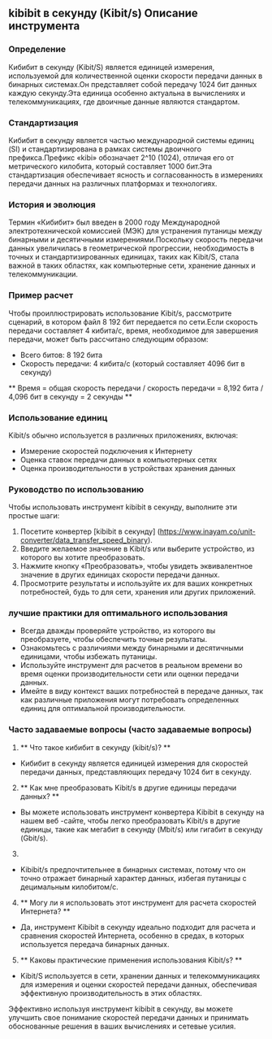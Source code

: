 ## kibibit в секунду (Kibit/s) Описание инструмента

### Определение
Кибибит в секунду (Kibit/S) является единицей измерения, используемой для количественной оценки скорости передачи данных в бинарных системах.Он представляет собой передачу 1024 бит данных каждую секунду.Эта единица особенно актуальна в вычислениях и телекоммуникациях, где двоичные данные являются стандартом.

### Стандартизация
Кибибит в секунду является частью международной системы единиц (SI) и стандартизирована в рамках системы двоичного префикса.Префикс «kibi» обозначает 2^10 (1024), отличая его от метрического килобита, который составляет 1000 бит.Эта стандартизация обеспечивает ясность и согласованность в измерениях передачи данных на различных платформах и технологиях.

### История и эволюция
Термин «Кибибит» был введен в 2000 году Международной электротехнической комиссией (МЭК) для устранения путаницы между бинарными и десятичными измерениями.Поскольку скорость передачи данных увеличилась в геометрической прогрессии, необходимость в точных и стандартизированных единицах, таких как Kibit/S, стала важной в таких областях, как компьютерные сети, хранение данных и телекоммуникации.

### Пример расчет
Чтобы проиллюстрировать использование Kibit/s, рассмотрите сценарий, в котором файл 8 192 бит передается по сети.Если скорость передачи составляет 4 кибита/с, время, необходимое для завершения передачи, может быть рассчитано следующим образом:

- Всего битов: 8 192 бита
- Скорость передачи: 4 кибита/с (который составляет 4096 бит в секунду)

** Время = общая скорость передачи / скорость передачи = 8,192 бита / 4,096 бит в секунду = 2 секунды **

### Использование единиц
Kibit/s обычно используется в различных приложениях, включая:
- Измерение скоростей подключения к Интернету
- Оценка ставок передачи данных в компьютерных сетях
- Оценка производительности в устройствах хранения данных

### Руководство по использованию
Чтобы использовать инструмент kibibit в секунду, выполните эти простые шаги:
1. Посетите конвертер [kibibit в секунду] (https://www.inayam.co/unit-converter/data_transfer_speed_binary).
2. Введите желаемое значение в Kibit/s или выберите устройство, из которого вы хотите преобразовать.
3. Нажмите кнопку «Преобразовать», чтобы увидеть эквивалентное значение в других единицах скорости передачи данных.
4. Просмотрите результаты и используйте их для ваших конкретных потребностей, будь то для сети, хранения или других приложений.

### лучшие практики для оптимального использования
- Всегда дважды проверяйте устройство, из которого вы преобразуете, чтобы обеспечить точные результаты.
- Ознакомьтесь с различиями между бинарными и десятичными единицами, чтобы избежать путаницы.
- Используйте инструмент для расчетов в реальном времени во время оценки производительности сети или оценки передачи данных.
- Имейте в виду контекст ваших потребностей в передаче данных, так как различные приложения могут потребовать определенных единиц для оптимальной производительности.

### Часто задаваемые вопросы (часто задаваемые вопросы)

1. ** Что такое кибибит в секунду (kibit/s)? **
- Кибибит в секунду является единицей измерения для скоростей передачи данных, представляющих передачу 1024 бит в секунду.

2. ** Как мне преобразовать Kibit/s в другие единицы передачи данных? **
- Вы можете использовать инструмент конвертера Kibibit в секунду на нашем веб -сайте, чтобы легко преобразовать Kibit/s в другие единицы, такие как мегабит в секунду (Mbit/s) или гигабит в секунду (Gbit/s).

3.
- Kibibit/s предпочтительнее в бинарных системах, потому что он точно отражает бинарный характер данных, избегая путаницы с децимальным килобитом/с.

4. ** Могу ли я использовать этот инструмент для расчета скоростей Интернета? **
- Да, инструмент Kibibit в секунду идеально подходит для расчета и сравнения скоростей Интернета, особенно в средах, в которых используется передача бинарных данных.

5. ** Каковы практические применения использования Kibit/s? **
- Kibit/S используется в сети, хранении данных и телекоммуникациях для измерения и оценки скоростей передачи данных, обеспечивая эффективную производительность в этих областях.

Эффективно используя инструмент kibibit в секунду, вы можете улучшить свое понимание скоростей передачи данных и принимать обоснованные решения в ваших вычислениях и сетевые усилия.